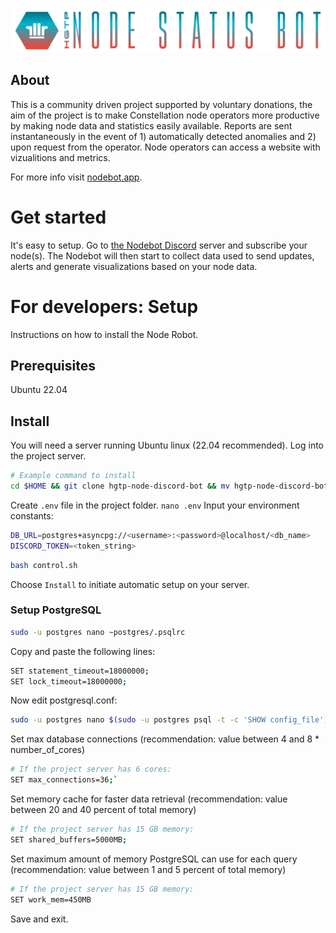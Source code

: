 ![Logo](https://github.com/buzzgreyday/hgtp-node-discord-bot/blob/master/static/logo/banner-color.png)

## About

This is a community driven project supported by voluntary donations, the aim of the project is to make Constellation node operators more productive by making node data and statistics easily available. Reports are sent instantaneously in the event of 1) automatically detected anomalies and 2) upon request from the operator. Node operators can access a website with vizualitions and metrics.

For more info visit [nodebot.app](https://nodebot.app/).

# Get started

It's easy to setup. Go to [the Nodebot Discord](https://discord.gg/WHwSdWJED3) server and subscribe your node(s). The Nodebot will then start to collect data used to send updates, alerts and generate visualizations based on your node data.

# For developers: Setup

Instructions on how to install the Node Robot.

## Prerequisites

Ubuntu 22.04

## Install

You will need a server running Ubuntu linux (22.04 recommended). Log into the project server.
```bash
# Example command to install
cd $HOME && git clone hgtp-node-discord-bot && mv hgtp-node-discord-bot bot && cd bot
```
Create `.env` file in the project folder.
```nano .env```
Input your environment constants:
```bash
DB_URL=postgres+asyncpg://<username>:<password>@localhost/<db_name>
DISCORD_TOKEN=<token_string>
```
```bash
bash control.sh
```
Choose `Install` to initiate automatic setup on your server.
### Setup PostgreSQL
```bash
sudo -u postgres nano ~postgres/.psqlrc
```
Copy and paste the following lines:
```bash
SET statement_timeout=18000000;
SET lock_timeout=18000000;
```
Now edit postgresql.conf:
```bash
sudo -u postgres nano $(sudo -u postgres psql -t -c 'SHOW config_file')
```
Set max database connections (recommendation: value between 4 and 8 * number_of_cores)
```bash
# If the project server has 6 cores:
SET max_connections=36;`
```
Set memory cache for faster data retrieval (recommendation: value between 20 and 40 percent of total memory)
```bash
# If the project server has 15 GB memory:
SET shared_buffers=5000MB;
```
Set maximum amount of memory PostgreSQL can use for each query (recommendation: value between 1 and 5 percent of total memory)
```bash
# If the project server has 15 GB memory:
SET work_mem=450MB
```
Save and exit.
